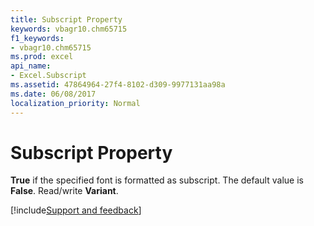 ```yaml
---
title: Subscript Property
keywords: vbagr10.chm65715
f1_keywords:
- vbagr10.chm65715
ms.prod: excel
api_name:
- Excel.Subscript
ms.assetid: 47864964-27f4-8102-d309-9977131aa98a
ms.date: 06/08/2017
localization_priority: Normal
---
```



# Subscript Property

 **True** if the specified font is formatted as subscript. The default value is **False**. Read/write  **Variant**.

[!include[Support and feedback](~/includes/feedback-boilerplate.md)]